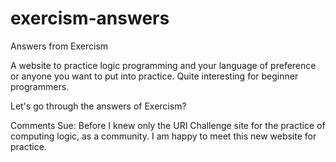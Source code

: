 # exercism-answers
Answers from Exercism


A website to practice logic programming and your language of preference or anyone you want to put into practice.
Quite interesting for beginner programmers.

Let's go through the answers of Exercism?

Comments Sue: Before I knew only the URI Challenge site for the practice of computing logic, as a community.
I am happy to meet this new website for practice.
